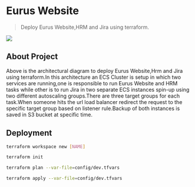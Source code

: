 # Eurus Website
> Deploy Eurus Website,HRM and Jira using terraform.



![](header.png)

## About Project
Above is the architectural diagram to deploy Eurus Website,Hrm and Jira using terraform.In this architecture an ECS Cluster is setup in which two services are running,one is responsible to run Eurus Website and HRM tasks while other is to run Jira in two separate ECS instances spin-up using two different autoscaling groups.There are three target groups for each task.When someone hits the url load balancer redirect the request to the specific target group based on listener rule.Backup of both instances is saved in S3 bucket at specific time.

## Deployment

```sh
terraform workspace new [NAME]
```

```sh
terraform init
```

```sh
terraform plan --var-file=config/dev.tfvars
```

```sh
terraform apply --var-file=config/dev.tfvars
```
